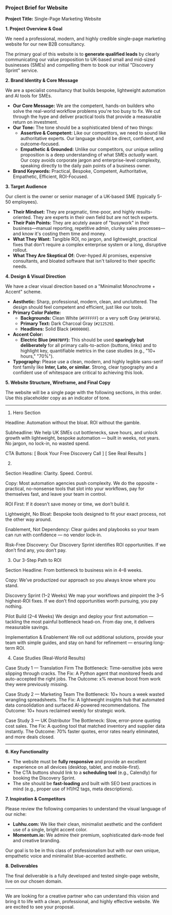 

### **Project Brief for Website**

**Project Title:** Single-Page Marketing Website

**1. Project Overview & Goal**

We need a professional, modern, and highly credible single-page marketing website for our new B2B consultancy.

The primary goal of this website is to **generate qualified leads** by clearly communicating our value proposition to UK-based small and mid-sized businesses (SMEs) and compelling them to book our initial "Discovery Sprint" service.

**2. Brand Identity & Core Message**

We are a specialist consultancy that builds bespoke, lightweight automation and AI tools for SMEs.

*   **Our Core Message:** We are the competent, hands-on builders who solve the real-world workflow problems you're too busy to fix. We cut through the hype and deliver practical tools that provide a measurable return on investment.
*   **Our Tone:** The tone should be a sophisticated blend of two things:
    *   **Assertive & Competent:** Like our competitors, we need to sound like authoritative experts. Our language should be direct, confident, and outcome-focused.
    *   **Empathetic & Grounded:** Unlike our competitors, our unique selling proposition is a deep understanding of what SMEs *actually* want. Our copy avoids corporate jargon and enterprise-level complexity, speaking directly to the daily pain points of a business owner.
*   **Brand Keywords:** Practical, Bespoke, Competent, Authoritative, Empathetic, Efficient, ROI-Focused.

**3. Target Audience**

Our client is the owner or senior manager of a UK-based SME (typically 5-50 employees).

*   **Their Mindset:** They are pragmatic, time-poor, and highly results-oriented. They are experts in their own field but are not tech experts.
*   **Their Pain Points:** They are acutely aware of "busywork" in their business—manual reporting, repetitive admin, clunky sales processes—and know it's costing them time and money.
*   **What They Want:** Tangible ROI, no jargon, and lightweight, practical fixes that don't require a complex enterprise system or a long, disruptive rollout.
*   **What They Are Skeptical Of:** Over-hyped AI promises, expensive consultants, and bloated software that isn't tailored to their specific needs.

**4. Design & Visual Direction**

We have a clear visual direction based on a "Minimalist Monochrome + Accent" scheme.

*   **Aesthetic:** Sharp, professional, modern, clean, and uncluttered. The design should feel competent and efficient, just like our tools.
*   **Primary Color Palette:**
    *   **Backgrounds:** Clean White (`#FFFFFF`) or a very soft Gray (`#F8F9FA`).
    *   **Primary Text:** Dark Charcoal Gray (`#212529`).
    *   **Headlines:** Solid Black (`#000000`).
*   **Accent Color:**
    *   **Electric Blue (`#007BFF`):** This should be used **sparingly but deliberately** for all primary calls-to-action (buttons, links) and to highlight key, quantifiable metrics in the case studies (e.g., "10+ hours," "70%").
*   **Typography:** Please use a clean, modern, and highly legible sans-serif font family like **Inter, Lato, or similar.** Strong, clear typography and a confident use of whitespace are critical to achieving this look.

**5. Website Structure, Wireframe, and Final Copy**

The website will be a single page with the following sections, in this order. 
Use this placeholder copy as an indicator of tone.

---
1. Hero Section

Headline:
Automation without the bloat. ROI without the gamble.

Subheadline:
We help UK SMEs cut bottlenecks, save hours, and unlock growth with lightweight, bespoke automation — built in weeks, not years. No jargon, no lock-in, no wasted spend.

CTA Buttons:
[ Book Your Free Discovery Call ]
[ See Real Results ]

2. 

Section Headline:
Clarity. Speed. Control.

Copy:
Most automation agencies push complexity. We do the opposite - practical, no-nonsense tools that slot into your workflows, pay for themselves fast, and leave your team in control.

ROI First: If it doesn’t save money or time, we don’t build it.

Lightweight, No Bloat: Bespoke tools designed to fit your exact process, not the other way around.

Enablement, Not Dependency: Clear guides and playbooks so your team can run with confidence — no vendor lock-in.

Risk-Free Discovery: Our Discovery Sprint identifies ROI opportunities. If we don’t find any, you don’t pay.

3. Our 3-Step Path to ROI

Section Headline:
From bottleneck to business win in 4–8 weeks.

Copy:
We’ve productized our approach so you always know where you stand.

Discovery Sprint (1–2 Weeks)
We map your workflows and pinpoint the 3–5 highest-ROI fixes. If we don’t find opportunities worth pursuing, you pay nothing.

Pilot Build (2–4 Weeks)
We design and deploy your first automation — tackling the most painful bottleneck head-on. From day one, it delivers measurable savings.

Implementation & Enablement
We roll out additional solutions, provide your team with simple guides, and stay on hand for refinement — ensuring long-term ROI.

4. Case Studies (Real-World Results)

Case Study 1 — Translation Firm
The Bottleneck: Time-sensitive jobs were slipping through cracks.
The Fix: A Python agent that monitored feeds and auto-accepted the right jobs.
The Outcome: x% revenue boost from work they were previously missing.

Case Study 2 — Marketing Team
The Bottleneck: 10+ hours a week wasted wrangling spreadsheets.
The Fix: A lightweight insights hub that automated data consolidation and surfaced AI-powered recommendations.
The Outcome: 10+ hours reclaimed weekly for strategic work.

Case Study 3 — UK Distributor
The Bottleneck: Slow, error-prone quoting cost sales.
The Fix: A quoting tool that matched inventory and supplier data instantly.
The Outcome: 70% faster quotes, error rates nearly eliminated, and more deals closed.



---

**6. Key Functionality**

*   The website must be **fully responsive** and provide an excellent experience on all devices (desktop, tablet, and mobile-first).
*   The CTA buttons should link to a **scheduling tool** (e.g., Calendly) for booking the Discovery Sprint.
*   The site should be **fast-loading** and built with SEO best practices in mind (e.g., proper use of H1/H2 tags, meta descriptions).

**7. Inspiration & Competitors**

Please review the following companies to understand the visual language of our niche:
*   **Luhhu.com:** We like their clean, minimalist aesthetic and the confident use of a single, bright accent color.
*   **Momentum.io:** We admire their premium, sophisticated dark-mode feel and creative branding.

Our goal is to be in this class of professionalism but with our own unique, empathetic voice and minimalist blue-accented aesthetic.

**8. Deliverables**

The final deliverable is a fully developed and tested single-page website, live on our chosen domain.

---

We are looking for a creative partner who can understand this vision and bring it to life with a clean, professional, and highly effective website. We are excited to see your proposal.
